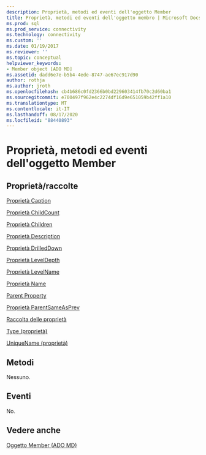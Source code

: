 ```yaml
---
description: Proprietà, metodi ed eventi dell'oggetto Member
title: Proprietà, metodi ed eventi dell'oggetto membro | Microsoft Docs
ms.prod: sql
ms.prod_service: connectivity
ms.technology: connectivity
ms.custom: ''
ms.date: 01/19/2017
ms.reviewer: ''
ms.topic: conceptual
helpviewer_keywords:
- Member object [ADO MD]
ms.assetid: dadd6e7e-b5b4-4ede-8747-ae67ec917d90
author: rothja
ms.author: jroth
ms.openlocfilehash: cb4b686c0fd2366b0bd229603414fb70c2d60ba1
ms.sourcegitcommit: e700497f962e4c2274df16d9e651059b42ff1a10
ms.translationtype: MT
ms.contentlocale: it-IT
ms.lasthandoff: 08/17/2020
ms.locfileid: "88440893"
---
```

# <a name="member-object-properties-methods-and-events"></a>Proprietà, metodi ed eventi dell'oggetto Member
## <a name="propertiescollections"></a>Proprietà/raccolte  
 [Proprietà Caption](../../../ado/reference/ado-md-api/caption-property-ado-md.md)  
  
 [Proprietà ChildCount](../../../ado/reference/ado-md-api/childcount-property-ado-md.md)  
  
 [Proprietà Children](../../../ado/reference/ado-md-api/children-property-ado-md.md)  
  
 [Proprietà Description](../../../ado/reference/ado-md-api/description-property-ado-md.md)  
  
 [Proprietà DrilledDown](../../../ado/reference/ado-md-api/drilleddown-property-ado-md.md)  
  
 [Proprietà LevelDepth](../../../ado/reference/ado-md-api/leveldepth-property-ado-md.md)  
  
 [Proprietà LevelName](../../../ado/reference/ado-md-api/levelname-property-ado-md.md)  
  
 [Proprietà Name](../../../ado/reference/ado-md-api/name-property-ado-md.md)  
  
 [Parent Property](../../../ado/reference/ado-md-api/parent-property-ado-md.md)  
  
 [Proprietà ParentSameAsPrev](../../../ado/reference/ado-md-api/parentsameasprev-property-ado-md.md)  
  
 [Raccolta delle proprietà](../../../ado/reference/ado-api/properties-collection-ado.md)  
  
 [Type (proprietà)](../../../ado/reference/ado-md-api/type-property-ado-md.md)  
  
 [UniqueName (proprietà)](../../../ado/reference/ado-md-api/uniquename-property-ado-md.md)  
  
## <a name="methods"></a>Metodi  
 Nessuno.  
  
## <a name="events"></a>Eventi  
 No.  
  
## <a name="see-also"></a>Vedere anche  
 [Oggetto Member (ADO MD)](../../../ado/reference/ado-md-api/member-object-ado-md.md)
